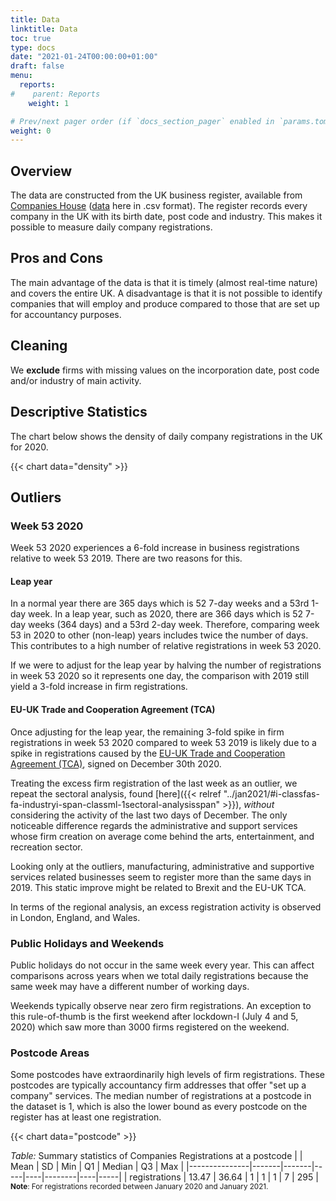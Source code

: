 ```yaml
---
title: Data
linktitle: Data 
toc: true
type: docs
date: "2021-01-24T00:00:00+01:00"
draft: false
menu:
  reports:
#    parent: Reports
    weight: 1

# Prev/next pager order (if `docs_section_pager` enabled in `params.toml`)
weight: 0
---
```


## Overview
The data are constructed from the UK business register, available from [Companies House]( https://www.gov.uk/government/organisations/companies-house) ([data]( http://download.companieshouse.gov.uk/en_output.html) here in .csv format). The register records every company in the UK with its birth date, post code and industry. This makes it possible to measure daily company registrations.

## Pros and Cons

The main advantage of the data is that it is timely (almost real-time nature) and covers the entire UK. A disadvantage is that it is not possible to identify companies that will employ and produce compared to those that are set up for accountancy purposes.

## Cleaning
We **exclude** firms with missing values on the incorporation date, post code and/or industry of main activity.

## Descriptive Statistics
The chart below shows the density of daily company registrations in the UK for 2020.

{{< chart data="density" >}}


## Outliers
### Week 53 2020
Week 53 2020 experiences a 6-fold increase in business registrations relative to week 53 2019. There are two reasons for this.

#### Leap year
In a normal year there are 365 days which is 52 7-day weeks and a 53rd 1-day week. In a leap year, such as 2020, there are 366 days which is 52 7-day weeks (364 days) and a 53rd 2-day week. Therefore, comparing week 53 in 2020 to other (non-leap) years includes twice the number of days. This contributes to a high number of relative registrations in week 53 2020. 

If we were to adjust for the leap year by halving the number of registrations in week 53 2020 so it represents one day, the comparison with 2019 still yield a 3-fold increase in firm registrations. 


#### EU-UK Trade and Cooperation Agreement (TCA)
Once adjusting for the leap year, the remaining 3-fold spike in firm registrations in week 53 2020 compared to week 53 2019 is likely due to a spike in registrations caused by the [EU-UK Trade and Cooperation Agreement (TCA)]( https://www.gov.uk/government/publications/agreements-reached-between-the-united-kingdom-of-great-britain-and-northern-ireland-and-the-european-union), signed on December 30th 2020.

Treating the excess firm registration of the last week as an outlier, we repeat the sectoral analysis, found [here]({{< relref "../jan2021/#i-classfas-fa-industryi-span-classml-1sectoral-analysisspan" >}}), *without* considering the activity of the last two days of December. The only noticeable difference regards the administrative and support services whose firm creation on average come behind the arts, entertainment, and recreation sector. 

Looking only at the outliers, manufacturing, administrative and supportive services related businesses seem to register more than the same days in 2019. This static improve might be related to Brexit and the EU-UK TCA.

In terms of the regional analysis, an excess registration activity is observed in London, England, and Wales.

### Public Holidays and Weekends
Public holidays do not occur in the same week every year. This can affect comparisons across years when we total daily registrations because the same week may have a different number of working days.

Weekends typically observe near zero firm registrations. An exception to this rule-of-thumb is the first weekend after lockdown-I (July 4 and 5, 2020) which saw more than 3000 firms registered on the weekend.

### Postcode Areas
Some postcodes have extraordinarily high levels of firm registrations. These postcodes are typically accountancy firm addresses that offer "set up a company" services. The median number of registrations at a postcode in the dataset is 1, which is also the lower bound as every postcode on the register has at least one registration.

{{< chart data="postcode" >}}

*Table:* Summary statistics of Companies Registrations at a postcode 
|               | Mean  | SD    | Min | Q1 | Median | Q3 | Max |
|---------------|-------|-------|-----|----|--------|----|-----|
| registrations | 13.47 | 36.64 | 1   | 1  | 1      | 7  | 295 |
<small> **Note**: For registrations recorded between January 2020 and January 2021. </small>
